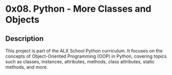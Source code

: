 # 0x08. Python - More Classes and Objects
## Description

This project is part of the ALX School Python curriculum. It focuses on the concepts of Object-Oriented Programming (OOP) in Python, covering topics such as classes, instances, attributes, methods, class attributes, static methods, and more.